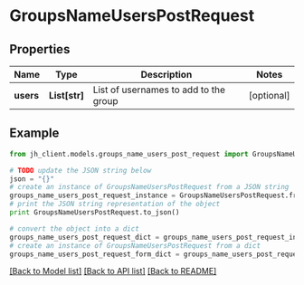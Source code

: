 # GroupsNameUsersPostRequest


## Properties

Name | Type | Description | Notes
------------ | ------------- | ------------- | -------------
**users** | **List[str]** | List of usernames to add to the group | [optional] 

## Example

```python
from jh_client.models.groups_name_users_post_request import GroupsNameUsersPostRequest

# TODO update the JSON string below
json = "{}"
# create an instance of GroupsNameUsersPostRequest from a JSON string
groups_name_users_post_request_instance = GroupsNameUsersPostRequest.from_json(json)
# print the JSON string representation of the object
print GroupsNameUsersPostRequest.to_json()

# convert the object into a dict
groups_name_users_post_request_dict = groups_name_users_post_request_instance.to_dict()
# create an instance of GroupsNameUsersPostRequest from a dict
groups_name_users_post_request_form_dict = groups_name_users_post_request.from_dict(groups_name_users_post_request_dict)
```
[[Back to Model list]](../README.md#documentation-for-models) [[Back to API list]](../README.md#documentation-for-api-endpoints) [[Back to README]](../README.md)


